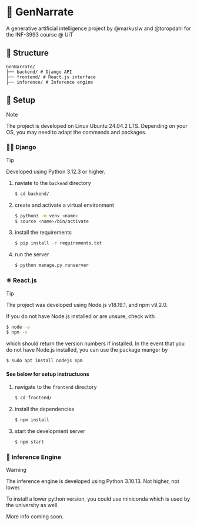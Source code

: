 # 🧠 GenNarrate
A generative artificial intelligence project by @markuslw and @toropdahl for the INF-3993 course @ UiT

## 📁 Structure

```
GenNarrate/
├── backend/ # Django API
├── frontend/ # React.js interface
├── inference/ # Inference engine
```

## 🔧 Setup
> [!NOTE]
>The project is developed on Linux Ubuntu 24.04.2 LTS. Depending on your OS, you may need to adapt the commands and packages.

### 🧑‍💻 Django
> [!TIP]
> Developed using Python 3.12.3 or higher.

1. naviate to the `backend` directory
    ```bash
    $ cd backend/
    ```
2. create and activate a virtual environment
    ```bash
    $ python3 -m venv <name>
    $ source <name>/bin/activate
    ```
3. install the requirements
    ```bash
    $ pip install -r requirements.txt
    ```
4. run the server
    ```bash
    $ python manage.py runserver
    ```

### ⚛️ React.js
> [!TIP]
> The project was developed using Node.js v18.19.1, and npm v9.2.0.

If you do not have Node.js installed or are unsure,
check with
```bash
$ node -v
$ npm -v
```
which should return the version numbers if installed. In the event that you do not have Node.js installed, you can use the package manger by
```bash
$ sudo apt install nodejs npm
```

#### See below for setup instructuons

1. navigate to the `frontend` directory
    ```bash
    $ cd frontend/
    ```
2. install the dependencies
    ```bash
    $ npm install
    ```
3. start the development server
    ```bash
    $ npm start
    ```

### 🧠 Inference Engine
> [!WARNING]
> The inference engine is developed using Python 3.10.13. Not higher, not lower.

To install a lower python version, you could use miniconda which is used by the university as well.

More info coming soon.